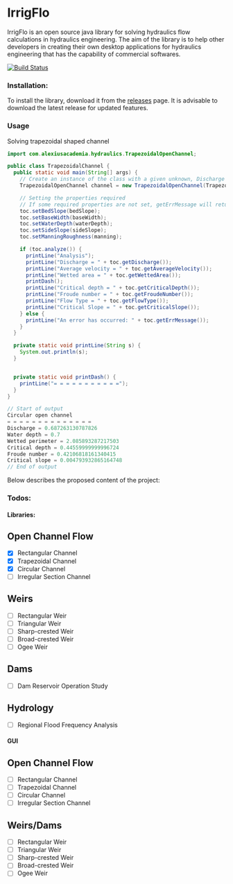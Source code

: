 # IrrigFlo
IrrigFlo is an open source java library for solving hydraulics flow calculations in hydraulics engineering.
The aim of the library is to help other developers in creating their own desktop applications for hydraulics engineering
that has the capability of commercial softwares.

[![Build Status](https://travis-ci.org/alexiusacademia/IrrigFlo.svg?branch=master)](https://travis-ci.org/alexiusacademia/IrrigFlo)

### Installation:
To install the library, download it from the [releases](https://github.com/alexiusacademia/IrrigFlo/releases) page. It is advisable to download the latest release for updated features.

### Usage
Solving trapezoidal shaped channel
```java
import com.alexiusacademia.hydraulics.TrapezoidalOpenChannel;

public class TrapezoidalChannel {
  public static void main(String[] args) {
    // Create an instance of the class with a given unknown, Discharge
    TrapezoidalOpenChannel channel = new TrapezoidalOpenChannel(TrapezoidalOpenChannel.Unknown.DISCHARGE);

    // Setting the properties required
    // If some required properties are not set, getErrMessage will return a null message.
    toc.setBedSlope(bedSlope);
    toc.setBaseWidth(baseWidth);
    toc.setWaterDepth(waterDepth);
    toc.setSideSlope(sideSlope);
    toc.setManningRoughness(manning);

    if (toc.analyze()) {
      printLine("Analysis");
      printLine("Discharge = " + toc.getDischarge());
      printLine("Average velocity = " + toc.getAverageVelocity());
      printLine("Wetted area = " + toc.getWettedArea());
      printDash();
      printLine("Critical depth = " + toc.getCriticalDepth());
      printLine("Froude number = " + toc.getFroudeNumber());
      printLine("Flow Type = " + toc.getFlowType());
      printLine("Critical Slope = " + toc.getCriticalSlope());
    } else {
      printLine("An error has occurred: " + toc.getErrMessage());
    }
  }

  private static void printLine(String s) {
    System.out.println(s);
  }


  private static void printDash() {
    printLine("= = = = = = = = = = =");
  }
}

// Start of output
Circular open channel
= = = = = = = = = = = = = =
Discharge = 0.687263130787826
Water depth = 0.7
Wetted perimeter = 2.085893287217503
Critical depth = 0.44559999999996724
Froude number = 0.42106818161340415
Critical slope = 0.004793932865164748
// End of output
```

Below describes the proposed content of the project:

### Todos:

#### Libraries:
**Open Channel Flow**
---
- [x]  Rectangular Channel
- [x]  Trapezoidal Channel
- [x]  Circular Channel
- [ ]  Irregular Section Channel

**Weirs**
---
- [ ]  Rectangular Weir
- [ ]  Triangular Weir
- [ ]  Sharp-crested Weir
- [ ]  Broad-crested Weir
- [ ]  Ogee Weir

**Dams**
---
- [ ]  Dam Reservoir Operation Study

**Hydrology**
---
- [ ]  Regional Flood Frequency Analysis

#### GUI
**Open Channel Flow**
---
- [ ]  Rectangular Channel
- [ ]  Trapezoidal Channel
- [ ]  Circular Channel
- [ ]  Irregular Section Channel

**Weirs/Dams**
---
- [ ]  Rectangular Weir
- [ ]  Triangular Weir
- [ ]  Sharp-crested Weir
- [ ]  Broad-crested Weir
- [ ]  Ogee Weir
